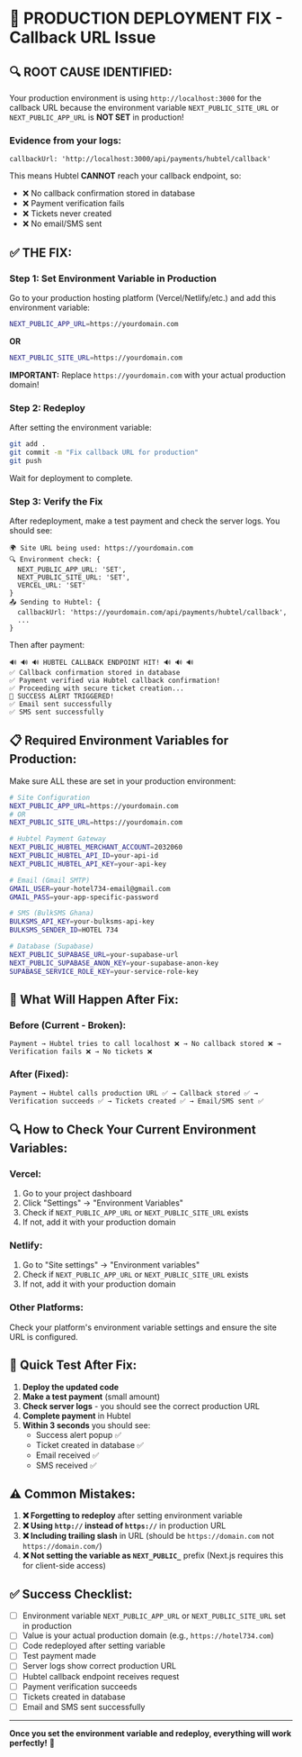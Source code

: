 # 🚨 PRODUCTION DEPLOYMENT FIX - Callback URL Issue

## 🔍 **ROOT CAUSE IDENTIFIED:**

Your production environment is using `http://localhost:3000` for the callback URL because the environment variable `NEXT_PUBLIC_SITE_URL` or `NEXT_PUBLIC_APP_URL` is **NOT SET** in production!

### **Evidence from your logs:**
```
callbackUrl: 'http://localhost:3000/api/payments/hubtel/callback'
```

This means Hubtel **CANNOT** reach your callback endpoint, so:
- ❌ No callback confirmation stored in database
- ❌ Payment verification fails
- ❌ Tickets never created
- ❌ No email/SMS sent

## ✅ **THE FIX:**

### **Step 1: Set Environment Variable in Production**

Go to your production hosting platform (Vercel/Netlify/etc.) and add this environment variable:

```bash
NEXT_PUBLIC_APP_URL=https://yourdomain.com
```

**OR**

```bash
NEXT_PUBLIC_SITE_URL=https://yourdomain.com
```

**IMPORTANT:** Replace `https://yourdomain.com` with your actual production domain!

### **Step 2: Redeploy**

After setting the environment variable:

```bash
git add .
git commit -m "Fix callback URL for production"
git push
```

Wait for deployment to complete.

### **Step 3: Verify the Fix**

After redeployment, make a test payment and check the server logs. You should see:

```
🌍 Site URL being used: https://yourdomain.com
🔍 Environment check: {
  NEXT_PUBLIC_APP_URL: 'SET',
  NEXT_PUBLIC_SITE_URL: 'SET',
  VERCEL_URL: 'SET'
}
📤 Sending to Hubtel: {
  callbackUrl: 'https://yourdomain.com/api/payments/hubtel/callback',
  ...
}
```

Then after payment:
```
🔊 🔊 🔊 HUBTEL CALLBACK ENDPOINT HIT! 🔊 🔊 🔊
✅ Callback confirmation stored in database
✅ Payment verified via Hubtel callback confirmation!
✅ Proceeding with secure ticket creation...
🎉 SUCCESS ALERT TRIGGERED!
✅ Email sent successfully
✅ SMS sent successfully
```

## 📋 **Required Environment Variables for Production:**

Make sure ALL these are set in your production environment:

```bash
# Site Configuration
NEXT_PUBLIC_APP_URL=https://yourdomain.com
# OR
NEXT_PUBLIC_SITE_URL=https://yourdomain.com

# Hubtel Payment Gateway
NEXT_PUBLIC_HUBTEL_MERCHANT_ACCOUNT=2032060
NEXT_PUBLIC_HUBTEL_API_ID=your-api-id
NEXT_PUBLIC_HUBTEL_API_KEY=your-api-key

# Email (Gmail SMTP)
GMAIL_USER=your-hotel734-email@gmail.com
GMAIL_PASS=your-app-specific-password

# SMS (BulkSMS Ghana)
BULKSMS_API_KEY=your-bulksms-api-key
BULKSMS_SENDER_ID=HOTEL 734

# Database (Supabase)
NEXT_PUBLIC_SUPABASE_URL=your-supabase-url
NEXT_PUBLIC_SUPABASE_ANON_KEY=your-supabase-anon-key
SUPABASE_SERVICE_ROLE_KEY=your-service-role-key
```

## 🎯 **What Will Happen After Fix:**

### **Before (Current - Broken):**
```
Payment → Hubtel tries to call localhost ❌ → No callback stored ❌ → Verification fails ❌ → No tickets ❌
```

### **After (Fixed):**
```
Payment → Hubtel calls production URL ✅ → Callback stored ✅ → Verification succeeds ✅ → Tickets created ✅ → Email/SMS sent ✅
```

## 🔍 **How to Check Your Current Environment Variables:**

### **Vercel:**
1. Go to your project dashboard
2. Click "Settings" → "Environment Variables"
3. Check if `NEXT_PUBLIC_APP_URL` or `NEXT_PUBLIC_SITE_URL` exists
4. If not, add it with your production domain

### **Netlify:**
1. Go to "Site settings" → "Environment variables"
2. Check if `NEXT_PUBLIC_APP_URL` or `NEXT_PUBLIC_SITE_URL` exists
3. If not, add it with your production domain

### **Other Platforms:**
Check your platform's environment variable settings and ensure the site URL is configured.

## 🚀 **Quick Test After Fix:**

1. **Deploy the updated code**
2. **Make a test payment** (small amount)
3. **Check server logs** - you should see the correct production URL
4. **Complete payment** in Hubtel
5. **Within 3 seconds** you should see:
   - Success alert popup ✅
   - Ticket created in database ✅
   - Email received ✅
   - SMS received ✅

## ⚠️ **Common Mistakes:**

1. **❌ Forgetting to redeploy** after setting environment variable
2. **❌ Using `http://` instead of `https://`** in production URL
3. **❌ Including trailing slash** in URL (should be `https://domain.com` not `https://domain.com/`)
4. **❌ Not setting the variable as `NEXT_PUBLIC_`** prefix (Next.js requires this for client-side access)

## ✅ **Success Checklist:**

- [ ] Environment variable `NEXT_PUBLIC_APP_URL` or `NEXT_PUBLIC_SITE_URL` set in production
- [ ] Value is your actual production domain (e.g., `https://hotel734.com`)
- [ ] Code redeployed after setting variable
- [ ] Test payment made
- [ ] Server logs show correct production URL
- [ ] Hubtel callback endpoint receives request
- [ ] Payment verification succeeds
- [ ] Tickets created in database
- [ ] Email and SMS sent successfully

---

**Once you set the environment variable and redeploy, everything will work perfectly!** 🎉
